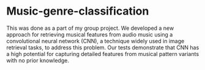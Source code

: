 # Music-genre-classification
This was done as a part of my group project.
We developed a new approach for retrieving musical features from audio music using 
a convolutional neural network (CNN), a technique widely used in image retrieval tasks, to address this problem. 
Our tests demonstrate that CNN has a high potential for capturing detailed features from musical pattern variants with no prior knowledge.
